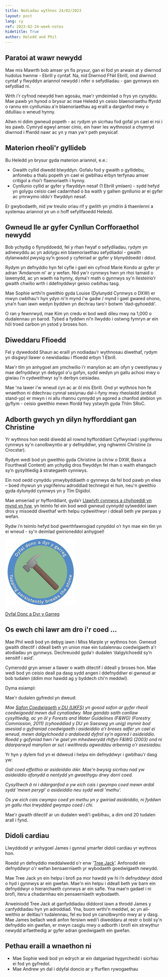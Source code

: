 ```yaml
---
title: Nodiadau wythnos 24/02/2023
layout: post
lang: cy
ref: 2023-02-24-week-notes
hidetitle: True
author: Heledd and Phil
---
```


## Paratoi at wawr newydd

Mae mis Mawrth bob amser yn fis prysur, gan ei fod yn arwain at y diwrnod hudolus hwnnw - Ebrill y cyntaf. Na, nid Diwrnod Ffŵl Ebrill, ond diwrnod cyntaf y flwyddyn ariannol newydd i nifer o sefydliadau - gan gynnwys ein sefydliad ni.

Wrth i'r cyfnod newydd hwn agosáu, mae'r ymdeimlad o frys yn cynyddu. Mae pawb yn hynod o brysur ac mae Heledd yn ceisio blaenoriaethu ffyrdd o rannu ein cynlluniau a'n blaenoriaethau ag eraill a darganfod mwy o ddulliau o wneud hynny.

Allwn ni ddim gwneud popeth - ac rydym yn sicrhau fod gofal yn cael ei roi i les pawb. Cymryd egwyl amser cinio, ein hawr les wythnosol a chymryd diwrnod i ffwrdd nawr ac yn y man yw'r peth pwysicaf. 

## Materion rheoli'r gyllideb

Bu Heledd yn brysur gyda materion ariannol, e.e.:

+	Gwaith cyllid diwedd blwyddyn. Gofalu fod y gwaith o gyllidebu, anfonebu a thalu popeth yn cael ei gwblhau erbyn terfynau amser critigol a rhoi’r flaenoriaeth i hynny.
+ Cynllunio cyllid ar gyfer y flwyddyn nesaf (1 Ebrill ymlaen) - sydd hefyd yn golygu ceisio cael cadarnhad o ba waith y gallwn gynllunio ar ei gyfer ac ymrwymo iddo'r flwyddyn nesaf.

Er gwybodaeth, nid yw treulio oriau rif y gwlith yn ymdrin â thaenlenni a systemau ariannol yn un o hoff sefyllfaoedd Heledd.

## Gwneud lle ar gyfer Cynllun Corfforaethol newydd 

Bob ychydig o flynyddoedd, fel y rhan fwyaf o sefydliadau, rydym yn adnewyddu ac yn adolygu ein blaenoriaethau sefydliadol - gwaith dylanwadol pwysig sy’n gosod y cyfeiriad ar gyfer y blynyddoedd i ddod. 

Rydym yn defnyddio hyn fel cyfle i gael ein cyfnod Marie Kondo ar gyfer yr adran 'Amdanom ni' ar y wefan. Nid yw'r cynnwys hwn yn rhoi tamaid o lawenydd, ac yn waeth na hynny, dyma'r math o gynnwys sy'n llesteirio’r gwaith chwilio wrth i ddefnyddwyr geisio cwblhau tasg. 

Mae Sophie wrthi’n gweithio gyda Louise (Dylunydd Cynnwys o DXW) er mwyn cwblhau'r hyn ydyn ni'n mynd i'w gadw / mynd i gael gwared ohono, yna’n fuan iawn wedyn byddwn yn dechrau taro'r botwm 'dad-gyhoeddi'. 

O ran y fewnrwyd, mae Kim yn credu ei bod wedi dileu mwy na 1,000 o dudalennau yn barod. Tybed a fyddwn ni’n llwyddo i ostwng fymryn ar ein hôl troed carbon yn ystod y broses hon.

## Diweddaru Ffioedd

Fel y dywedodd Shaun ac eraill yn nodiadau’r wythnosau diwethaf, rydym yn disgwyl llawer o newidiadau i ffioedd erbyn 1 Ebrill.

Mae'r tîm yn anhygoel am ymchwilio i'r manylion ac am ofyn y cwestiynau y mae defnyddwyr yn debygol o'u gofyn, sydd wedyn yn gallu achosi mwy o giwiau i'n cydweithwyr sy'n derbyn ceisiadau. 

Mae 'na lawer i'w wneud cyn ac ar ôl mis Ebrill. Ond yr wythnos hon fe wnaethon ni ddechrau cynnal sesiynau dal-i-fyny mwy rheolaidd (arddull stand-yp) er mwyn i ni allu rhannu cynnydd yn agored a chanfod atebion yn gyflym - ceisio gweithio mewn ffordd fwy ystwyth gyda Thîm SRoC.

## Adborth gwych yn dilyn hyfforddiant gan Christine

Yr wythnos hon oedd diwedd ail rownd hyfforddiant Cyflwyniad i ysgrifennu cynnwys sy'n canolbwyntio ar y defnyddiwr, yng nghwmni Christine (o Crocstar).

Rydym wedi bod yn gweithio gyda Christine (a chriw o DXW, Basis a Fourthwall Content) am ychydig dros flwyddyn fel rhan o waith ehangach sy’n gysylltiedig â strategaeth cynnwys.

Ein nod oedd cynyddu ymwybyddiaeth o gynnwys da fel bod pawb yn elwa – boed rhywun yn ysgrifennu adroddiad technegol ei hun, neu'n gweithio gyda dylunydd cynnwys yn y Tîm Digidol.

Mae amseriad yr hyfforddiant, gyda’r [Llawlyfr cynnwys a chyhoeddi yn mynd yn fyw](https://naturalresources.wales/footer-links/content-and-publishing-manual/?lang=cy), yn teimlo fel ein bod wedi gwneud cynnydd sylweddol iawn dros y misoedd diwethaf wrth helpu cydweithwyr i ddeall beth yw pwrpas y wefan. 

Rydw i’n teimlo hefyd bod gwerthfawrogiad cynyddol o’r hyn mae ein tîm yn ei wneud - sy'n deimlad gwirioneddol anhygoel!

![alt text](https://github.com/nrw-digital/week-notes/blob/640aa6a9294d8608892af44063391f40f4f01e6b/images/24022023-001.png?raw=true)

[Dyfal Donc a Dyr y Garreg](https://nscblog.com/step-by-step-habit-creation/dyfal-donc-a-dyr-y-garreg/)

## Os ewch chi lawr am dro i'r coed ...

Mae Phil wedi bod yn debyg iawn i Miss Marple yr wythnos hon. Gwneud gwaith ditectif i ddeall beth yn union mae ein tudalennau coedwigaeth a'r atodiadau yn gynnwys. Dechreuodd gyda'r dudalen ‘dalgylchoedd sy’n sensitif i asid’. 

Cymerodd gryn amser a llawer o waith ditectif i ddeall y broses hon. Mae wedi bod yn ceisio deall pa dasg sydd angen i ddefnyddiwr ei gwneud ar bob tudalen (ddim mor hawdd ag y byddech chi'n meddwl).

Dyma esiampl:

Mae'r dudalen gyfredol yn dweud:

_Mae [Safon Coedwigaeth y DU (UKFS)](https://www.gov.uk/government/publications/the-uk-forestry-standard) yn gosod safon ar gyfer rheoli coedwigoedd mewn dull cynaliadwy. Mae ganddo saith canllaw cysylltiedig, ac yn ôl y Forests and Water Guidelines (F&WG) (Forestry Commission, 2011) (cyhoeddiad y DU yn Saesneg yn unig) mynnir bod asesiad o gyfraniad coedwigaeth i asideiddio a’r broses adfer yn cael ei wneud, mewn dalgylchoedd o ardaloedd dyfrol sy’n agored i asideiddio. Roedd y gofyniad hwn i’w gael ym mhedwerydd rhifyn F&WG (2003) ond ni ddarparwyd manylion ar sut i weithredu agweddau arbennig o’r asesiadau._

Yr hyn y dylem fod yn ei ddweud i helpu ein defnyddwyr i gwblhau'r dasg yw:

_Gall coed effeithio ar asideiddio dŵr. Mae'n bwysig sicrhau nad yw asideiddio afonydd a nentydd yn gwaethygu drwy dorri coed._

_Cysylltwch â ni i ddarganfod a yw eich cais i gwympo coed mewn ardal sydd 'mewn perygl' o asideiddio neu sydd wedi 'methu'._

_Os yw eich cais cwympo coed yn methu yn y gwiriad asideiddio, ni fyddwn yn gallu rhoi trwydded gwympo coed i chi._

Mae'r gwaith ditectif ar un dudalen wedi’i gwblhau, a dim ond 20 tudalen arall i fynd.

## Didoli cardiau
Llwyddodd yr anhygoel James i gynnal ymarfer didoli cardiau yr wythnos hon.

Roedd yn defnyddio meddalwedd o'r enw '[Tree Jack](https://www.optimalworkshop.com/treejack/)’. Anfonodd ein defnyddwyr o'r wefan bensaernïaeth yr wybodaeth goedwigaeth newydd.

Mae Tree Jack yn ein helpu i brofi pa mor hawdd yw hi i’n defnyddwyr ddod o hyd i gynnwys ar ein gwefan. Mae'n ein helpu i ddeall beth yw barn ein defnyddwyr o hierarchaeth cynnwys ar ein safle. Yna mae'n gadael i ni brofi, iteru a chadarnhau ein pensaernïaeth wybodaeth.

Arweiniodd Tree Jack at ganfyddiadau diddorol iawn a throdd James y canfyddiadau hyn yn adroddiad. Yna, buom wrthi’n meddwl, ac yn ail-weithio ar deitlau'r tudalennau, fel eu bod yn canolbwyntio mwy ar y dasg. Mae James bellach wedi anfon fersiwn wedi'i diweddaru at restr o bobl sy'n defnyddio ein gwefan, er mwyn casglu mwy o adborth i brofi ein strwythur newydd arfaethedig ar gyfer adran goedwigaeth ein gwefan.

## Pethau eraill a wnaethon ni
+	Mae Sophie wedi bod yn edrych ar ein datganiad hygyrchedd i sicrhau ei fod yn gyfredol.
+	Mae Andrew yn dal i ddyfal doncio ar y ffurflen rywogaethau
